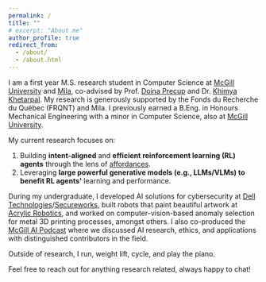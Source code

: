 ```yaml
---
permalink: /
title: ""
# excerpt: "About me"
author_profile: true
redirect_from: 
  - /about/
  - /about.html
---
```


I am a first year M.S. research student in Computer Science at [McGill University](https://www.mcgill.ca) and [Mila](https://mila.quebec/en/), co-advised by Prof. [Doina Precup](https://cs.mcgill.ca/~dprecup/) and Dr. [Khimya Khetarpal](https://kkhetarpal.github.io). My research is generously supported by the Fonds du Recherche du Québec (FRQNT) and Mila. I previously earned a B.Eng. in Honours Mechanical Engineering with a minor in Computer Science, also at [McGill University](https://www.mcgill.ca).

My current research focuses on:
1. Building **intent-aligned** and **efficient reinforcement learning (RL) agents** through the lens of [affordances](https://en.wikipedia.org/wiki/Affordance).
2. Leveraging **large powerful generative models (e.g., LLMs/VLMs) to benefit RL agents'** learning and performance. 

During my undergraduate, I developed AI solutions for cybersecurity at [Dell Technologies](https://www.dell.com/en-ca)/[Secureworks](https://www.secureworks.com), built robots that paint beautiful artwork at [Acrylic Robotics](https://www.acrylicrobotics.ca), and worked on computer-vision-based anomaly selection for metal 3D printing processes, amongst others. I also co-produced the [McGill AI Podcast](https://www.buzzsprout.com/1832809) where we discussed AI research, ethics, and applications with distinguished contributors in the field.

Outside of research, I run, weight lift, cycle, and play the piano.

Feel free to reach out for anything research related, always happy to chat!

